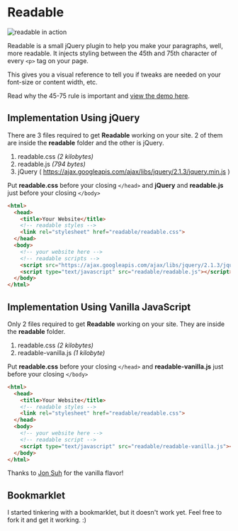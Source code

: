 # Readable

![readable in action](https://s3.amazonaws.com/f.cl.ly/items/081k1i0l1G1s090b2t2W/readable.gif)

Readable is a small jQuery plugin to help you make your paragraphs, well, more readable. It injects styling between the 45th and 75th character of every `<p>` tag on your page.

This gives you a visual reference to tell you if tweaks are needed on your font-size or content width, etc.

Read why the 45-75 rule is important and [view the demo here](http://mds.sh/readable).

## Implementation Using jQuery
There are 3 files required to get **Readable** working on your site.
2 of them are inside the **readable** folder and the other is jQuery.

1. readable.css *(2 kilobytes)*
2. readable.js *(794 bytes)*
3. jQuery ( https://ajax.googleapis.com/ajax/libs/jquery/2.1.3/jquery.min.js )


Put **readable.css** before your closing `</head>` and **jQuery** and **readable.js** just before your closing `</body>`

```html
<html>
  <head>
    <title>Your Website</title>
    <!-- readable styles -->
    <link rel="stylesheet" href="readable/readable.css">
  </head>
  <body>
    <!-- your website here -->
    <!-- readable scripts -->
    <script src="https://ajax.googleapis.com/ajax/libs/jquery/2.1.3/jquery.min.js"></script>
    <script type="text/javascript" src="readable/readable.js"></script>
  </body>
</html>
```

## Implementation Using Vanilla JavaScript
Only 2 files required to get **Readable** working on your site.
They are inside the **readable** folder.

1. readable.css *(2 kilobytes)*
2. readable-vanilla.js *(1 kilobyte)*


Put **readable.css** before your closing `</head>` and **readable-vanilla.js** just before your closing `</body>`

```html
<html>
  <head>
    <title>Your Website</title>
    <!-- readable styles -->
    <link rel="stylesheet" href="readable/readable.css">
  </head>
  <body>
    <!-- your website here -->
    <!-- readable script -->
    <script type="text/javascript" src="readable/readable-vanilla.js"></script>
  </body>
</html>
```

Thanks to [Jon Suh](http://github.com/jonsuh) for the vanilla flavor!

## Bookmarklet
I started tinkering with a bookmarklet, but it doesn't work yet. Feel free to fork it and get it working. :)
